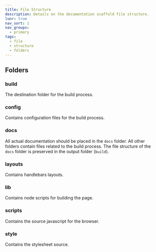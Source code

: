 ```yaml
---
title: File Structure
description: Details on the documentation scaffold file structure.
lunr: true
nav_sort: 1
nav_groups:
  - primary
tags:
  - file
  - structure
  - folders
---
```


## Folders

### build
The destination folder for the build process.

### config
Contains configuration files for the build process.

### docs
All actual documentation should be placed in the `docs` folder. All other folders contain files related to the build process. The file structure of the `docs` folder is preserved in the output folder (`build`).

### layouts
Contains handlebars layouts.

### lib
Contains node scripts for building the page.

### scripts
Contains the source javascript for the browser.

### style
Contains the stylesheet source.
